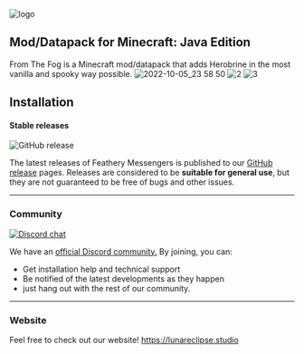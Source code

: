![logo](https://user-images.githubusercontent.com/106862027/194214856-bdd29bb7-8e81-44c0-ba6f-3fba6a902a38.png)
## Mod/Datapack for Minecraft: Java Edition

From The Fog is a Minecraft mod/datapack that adds Herobrine in the most vanilla and spooky way possible.
![2022-10-05_23 58 50](https://user-images.githubusercontent.com/106862027/194214980-535ad164-fd5c-4163-94c7-3b616eac2cac.png)
![2](https://user-images.githubusercontent.com/106862027/194215617-58532519-8155-45d0-9e2b-204e824d1c81.png)
![3](https://user-images.githubusercontent.com/106862027/194215624-19fc1c76-dfe5-4be4-93f2-80135feadef8.png)


## Installation

#### Stable releases

![GitHub release](https://img.shields.io/github/v/release/LunarEclipseStudios/From-The-Fog)

The latest releases of Feathery Messengers is published to our [GitHub release](https://github.com/LunarEclipseStudios/From-The-Fog/releases) pages. 
Releases are considered to be **suitable for general use**, but they are not guaranteed to be free of bugs and other issues.

---

### Community
[![Discord chat](https://img.shields.io/badge/chat%20on-discord-7289DA?logo=discord&logoColor=white)](https://discord.gg/RmMtqxJJgH)

We have an [official Discord community.](https://discord.gg/RmMtqxJJgH) By joining, you can:
- Get installation help and technical support
- Be notified of the latest developments as they happen
- just hang out with the rest of our community.

---

### Website
Feel free to check out our website!
https://lunareclipse.studio

